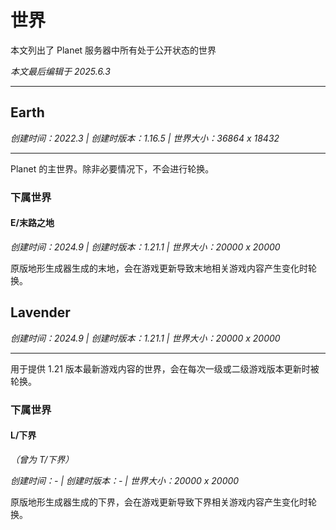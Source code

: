 
# 世界

本文列出了 Planet 服务器中所有处于公开状态的世界

*本文最后编辑于 2025.6.3*

---

## Earth

*创建时间：2022.3 | 创建时版本：1.16.5 | 世界大小：36864 x 18432*

---

Planet 的主世界。除非必要情况下，不会进行轮换。

### 下属世界

#### E/末路之地

*创建时间：2024.9 | 创建时版本：1.21.1 | 世界大小：20000 x 20000*


原版地形生成器生成的末地，会在游戏更新导致末地相关游戏内容产生变化时轮换。


## Lavender

*创建时间：2024.9 | 创建时版本：1.21.1 | 世界大小：20000 x 20000*

---

用于提供 1.21 版本最新游戏内容的世界，会在每次一级或二级游戏版本更新时被轮换。


### 下属世界

#### L/下界

*（曾为 T/下界）*

*创建时间：- | 创建时版本：- | 世界大小：20000 x 20000*


原版地形生成器生成的下界，会在游戏更新导致下界相关游戏内容产生变化时轮换。
